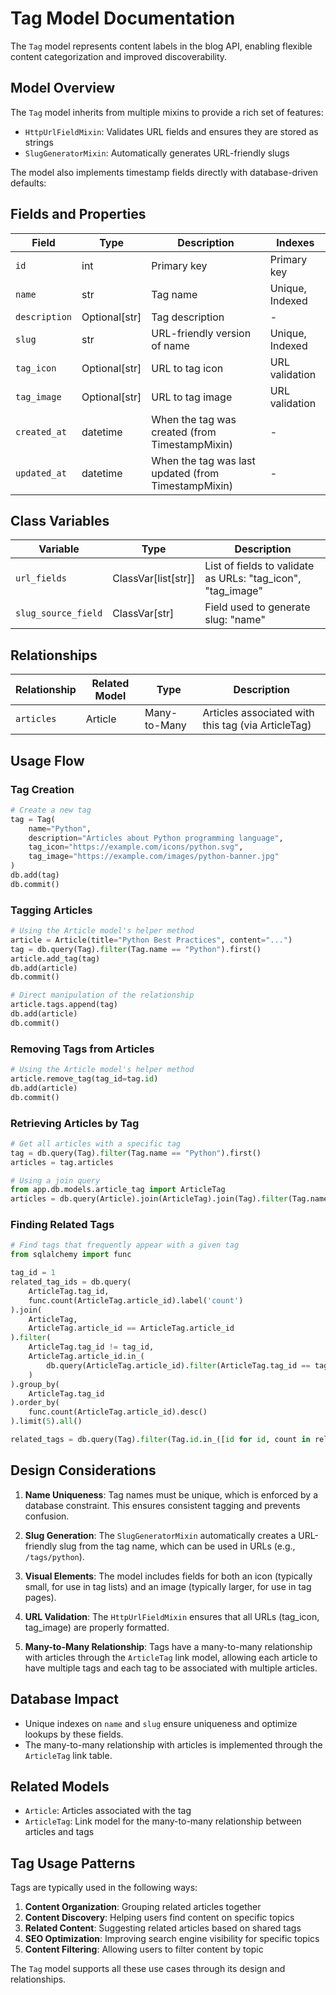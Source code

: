 # Tag Model Documentation

The `Tag` model represents content labels in the blog API, enabling flexible content categorization and improved discoverability.

## Model Overview

The `Tag` model inherits from multiple mixins to provide a rich set of features:
- `HttpUrlFieldMixin`: Validates URL fields and ensures they are stored as strings
- `SlugGeneratorMixin`: Automatically generates URL-friendly slugs

The model also implements timestamp fields directly with database-driven defaults:

## Fields and Properties

| Field | Type | Description | Indexes |
|-------|------|-------------|---------|
| `id` | int | Primary key | Primary key |
| `name` | str | Tag name | Unique, Indexed |
| `description` | Optional[str] | Tag description | - |
| `slug` | str | URL-friendly version of name | Unique, Indexed |
| `tag_icon` | Optional[str] | URL to tag icon | URL validation |
| `tag_image` | Optional[str] | URL to tag image | URL validation |
| `created_at` | datetime | When the tag was created (from TimestampMixin) | - |
| `updated_at` | datetime | When the tag was last updated (from TimestampMixin) | - |

## Class Variables

| Variable | Type | Description |
|----------|------|-------------|
| `url_fields` | ClassVar[list[str]] | List of fields to validate as URLs: "tag_icon", "tag_image" |
| `slug_source_field` | ClassVar[str] | Field used to generate slug: "name" |

## Relationships

| Relationship | Related Model | Type | Description |
|--------------|--------------|------|-------------|
| `articles` | Article | Many-to-Many | Articles associated with this tag (via ArticleTag) |

## Usage Flow

### Tag Creation

```python
# Create a new tag
tag = Tag(
    name="Python",
    description="Articles about Python programming language",
    tag_icon="https://example.com/icons/python.svg",
    tag_image="https://example.com/images/python-banner.jpg"
)
db.add(tag)
db.commit()
```

### Tagging Articles

```python
# Using the Article model's helper method
article = Article(title="Python Best Practices", content="...")
tag = db.query(Tag).filter(Tag.name == "Python").first()
article.add_tag(tag)
db.add(article)
db.commit()

# Direct manipulation of the relationship
article.tags.append(tag)
db.add(article)
db.commit()
```

### Removing Tags from Articles

```python
# Using the Article model's helper method
article.remove_tag(tag_id=tag.id)
db.add(article)
db.commit()
```

### Retrieving Articles by Tag

```python
# Get all articles with a specific tag
tag = db.query(Tag).filter(Tag.name == "Python").first()
articles = tag.articles

# Using a join query
from app.db.models.article_tag import ArticleTag
articles = db.query(Article).join(ArticleTag).join(Tag).filter(Tag.name == "Python").all()
```

### Finding Related Tags

```python
# Find tags that frequently appear with a given tag
from sqlalchemy import func

tag_id = 1
related_tag_ids = db.query(
    ArticleTag.tag_id,
    func.count(ArticleTag.article_id).label('count')
).join(
    ArticleTag, 
    ArticleTag.article_id == ArticleTag.article_id
).filter(
    ArticleTag.tag_id != tag_id,
    ArticleTag.article_id.in_(
        db.query(ArticleTag.article_id).filter(ArticleTag.tag_id == tag_id)
    )
).group_by(
    ArticleTag.tag_id
).order_by(
    func.count(ArticleTag.article_id).desc()
).limit(5).all()

related_tags = db.query(Tag).filter(Tag.id.in_([id for id, count in related_tag_ids])).all()
```

## Design Considerations

1. **Name Uniqueness**: Tag names must be unique, which is enforced by a database constraint. This ensures consistent tagging and prevents confusion.

2. **Slug Generation**: The `SlugGeneratorMixin` automatically creates a URL-friendly slug from the tag name, which can be used in URLs (e.g., `/tags/python`).

3. **Visual Elements**: The model includes fields for both an icon (typically small, for use in tag lists) and an image (typically larger, for use in tag pages).

4. **URL Validation**: The `HttpUrlFieldMixin` ensures that all URLs (tag_icon, tag_image) are properly formatted.

5. **Many-to-Many Relationship**: Tags have a many-to-many relationship with articles through the `ArticleTag` link model, allowing each article to have multiple tags and each tag to be associated with multiple articles.

## Database Impact

- Unique indexes on `name` and `slug` ensure uniqueness and optimize lookups by these fields.
- The many-to-many relationship with articles is implemented through the `ArticleTag` link table.

## Related Models

- `Article`: Articles associated with the tag
- `ArticleTag`: Link model for the many-to-many relationship between articles and tags

## Tag Usage Patterns

Tags are typically used in the following ways:

1. **Content Organization**: Grouping related articles together
2. **Content Discovery**: Helping users find content on specific topics
3. **Related Content**: Suggesting related articles based on shared tags
4. **SEO Optimization**: Improving search engine visibility for specific topics
5. **Content Filtering**: Allowing users to filter content by topic

The `Tag` model supports all these use cases through its design and relationships.
